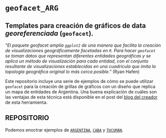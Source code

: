 # `geofacet_ARG` 

Templates para creación de gráficos de data *georeferenciada* (`geofacet`). 
--------------------
_"El paquete geofacet amplía `ggplot2` de una manera que facilita la creación de visualizaciones geográficamente facetadas en `R`. Para hacer `geofacet` se toman datos que representan diferentes entidades geográficas y se aplica un método de visualización para cada entidad, con el conjunto resultante de visualizaciones establecidas en una cuadrícula que imita la topología geográfica original lo más cerca posible."_ (Ryan Hafen)

Este repositorio incluye una serie de ejemplos de cómo se puede utilizar `geofacet` para la creación de grillas de gráficos con un diseño que replica un mapa de entidades de Argentina. Una buena explicación de cuáles son las ventajas de esta técnica está disponible en el post del [blog del creador](http://ryanhafen.com/blog/geofacet) de esta herramienta.

## REPOSITORIO
Podemos enoctrar ejemplos de [`ARGENTINA`](https://github.com/TuQmano/geofacet_ARG/tree/master/ARGENTINA), [`CABA`](https://github.com/TuQmano/geofacet_ARG/tree/master/CABA) y [`TUCUMÁN`](https://github.com/TuQmano/geofacet_ARG/tree/master/TUCUMAN).

